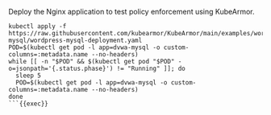 Deploy the Nginx application to test policy enforcement using KubeArmor.

```
kubectl apply -f https://raw.githubusercontent.com/kubearmor/KubeArmor/main/examples/wordpress-mysql/wordpress-mysql-deployment.yaml
POD=$(kubectl get pod -l app=dvwa-mysql -o custom-columns=:metadata.name --no-headers)
while [[ -n "$POD" && $(kubectl get pod "$POD" -o=jsonpath='{.status.phase}') != "Running" ]]; do
  sleep 5
  POD=$(kubectl get pod -l app=dvwa-mysql -o custom-columns=:metadata.name --no-headers)
done
```{{exec}}
